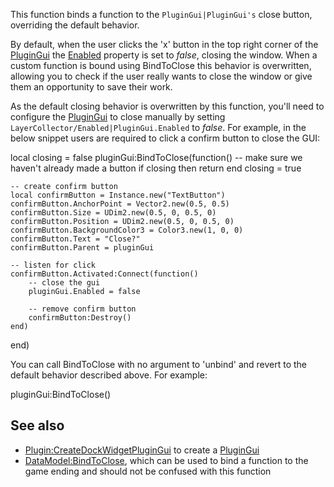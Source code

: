 This function binds a function to the `PluginGui|PluginGui's` close button, overriding the default behavior.

By default, when the user clicks the 'x' button in the top right corner of the [PluginGui](https://developer.roblox.com/en-us/api-reference/class/PluginGui) the [Enabled](https://developer.roblox.com/en-us/api-reference/property/LayerCollector/Enabled) property is set to _false_, closing the window. When a custom function is bound using BindToClose this behavior is overwritten, allowing you to check if the user really wants to close the window or give them an opportunity to save their work.

As the default closing behavior is overwritten by this function, you'll need to configure the [PluginGui](https://developer.roblox.com/en-us/api-reference/class/PluginGui) to close manually by setting `LayerCollector/Enabled|PluginGui.Enabled` to _false_. For example, in the below snippet users are required to click a confirm button to close the GUI:

local closing = false
pluginGui:BindToClose(function()
	-- make sure we haven't already made a button
	if closing then
		return
	end
	closing = true

	-- create confirm button
	local confirmButton = Instance.new("TextButton")
	confirmButton.AnchorPoint = Vector2.new(0.5, 0.5)
	confirmButton.Size = UDim2.new(0.5, 0, 0.5, 0)
	confirmButton.Position = UDim2.new(0.5, 0, 0.5, 0)
	confirmButton.BackgroundColor3 = Color3.new(1, 0, 0)
	confirmButton.Text = "Close?"
	confirmButton.Parent = pluginGui

	-- listen for click
	confirmButton.Activated:Connect(function()
		-- close the gui
		pluginGui.Enabled = false
	
		-- remove confirm button
		confirmButton:Destroy()
	end)
end)

You can call BindToClose with no argument to 'unbind' and revert to the default behavior described above. For example:

pluginGui:BindToClose()

See also
--------

*   [Plugin:CreateDockWidgetPluginGui](https://developer.roblox.com/en-us/api-reference/function/Plugin/CreateDockWidgetPluginGui) to create a [PluginGui](https://developer.roblox.com/en-us/api-reference/class/PluginGui)
*   [DataModel:BindToClose](https://developer.roblox.com/en-us/api-reference/function/DataModel/BindToClose), which can be used to bind a function to the game ending and should not be confused with this function